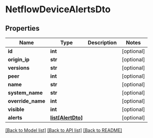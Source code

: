 # NetflowDeviceAlertsDto

## Properties
Name | Type | Description | Notes
------------ | ------------- | ------------- | -------------
**id** | **int** |  | [optional] 
**origin_ip** | **str** |  | [optional] 
**versions** | **str** |  | [optional] 
**peer** | **int** |  | [optional] 
**name** | **str** |  | [optional] 
**system_name** | **str** |  | [optional] 
**override_name** | **int** |  | [optional] 
**visible** | **int** |  | [optional] 
**alerts** | [**list[AlertDto]**](AlertDto.md) |  | [optional] 

[[Back to Model list]](../README.md#documentation-for-models) [[Back to API list]](../README.md#documentation-for-api-endpoints) [[Back to README]](../README.md)

